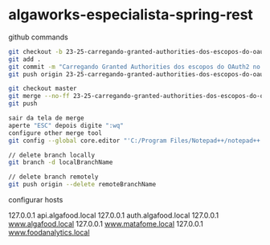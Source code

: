 # algaworks-especialista-spring-rest

github commands

```bash
git checkout -b 23-25-carregando-granted-authorities-dos-escopos-do-oauth2-no-resource-server
git add .
git commit -m "Carregando Granted Authorities dos escopos do OAuth2 no Resource Server"
git push origin 23-25-carregando-granted-authorities-dos-escopos-do-oauth2-no-resource-server

git checkout master
git merge --no-ff 23-25-carregando-granted-authorities-dos-escopos-do-oauth2-no-resource-server
git push

sair da tela de merge
aperte "ESC" depois digite ":wq"
configure other merge tool
git config --global core.editor "'C:/Program Files/Notepad++/notepad++.exe' -multiInst -notabbar -nosession -noPlugin"

// delete branch locally
git branch -d localBranchName

// delete branch remotely
git push origin --delete remoteBranchName
```

configurar hosts

127.0.0.1       api.algafood.local
127.0.0.1       auth.algafood.local
127.0.0.1       www.algafood.local
127.0.0.1       www.matafome.local
127.0.0.1       www.foodanalytics.local